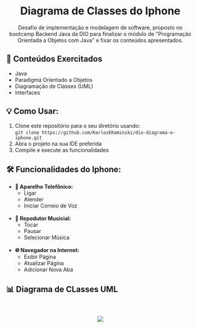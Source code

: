 <h1 align="center">Diagrama de Classes do Iphone</h1>
<p align="center">Desafio de implementação e modelagem de software, proposto no bootcamp Backend Java da DIO para finalizar o módulo de "Programação Orientada a Objetos com Java" e fixar os conteúdos apresentados.</p>

## 📖 Conteúdos Exercitados
- Java
- Paradigma Orientado a Objetos
- Diagramação de Classes (UML)
- Interfaces

## 💡 Como Usar:
1. Clone este repositório para o seu diretório usando:<br>
   ```git clone https://github.com/KarlosEKaminski/dio-diagrama-o-iphone.git```
2. Abra o projeto na sua IDE preferida
3. Compile e execute as funcionalidades   

## 🛠 Funcionalidades do Iphone:
- **📱 Aparelho Telefônico:**
  - Ligar
  - Atender
  - Iniciar Correio de Voz
  <br>
- **🎵 Repodutor Musicial:**
  - Tocar
  - Pausar
  - Selecionar Música
  <br>
- **🌐 Navegador na Internet:**
  - Exibir Página
  - Atualizar Página
  - Adicionar Nova Aba

## 📊 Diagrama de CLasses UML
<div align="center">
  <br>
  <br>
  <img src="Iphone/Diagrama de Classes/Diagrama de Classes do Iphone.png">
</div>
